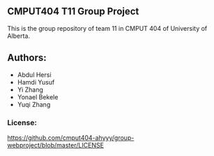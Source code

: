 ## CMPUT404 T11 Group Project

This is the group repository of team 11 in CMPUT 404 of University of Alberta.

## Authors:
* Abdul Hersi
* Hamdi Yusuf
* Yi Zhang
* Yonael Bekele
* Yuqi Zhang

### License:

https://github.com/cmput404-ahyyy/group-webproject/blob/master/LICENSE
